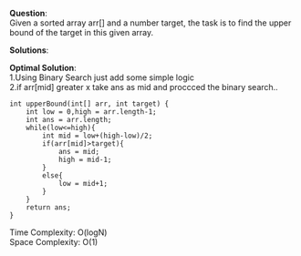 **Question**:  
Given a sorted array arr[] and a number target, the task is to find the upper bound of the target in this given array.  

**Solutions**:   


**Optimal Solution**:  
1.Using Binary Search just add some simple logic  
2.if arr[mid] greater x take ans as mid and proccced the binary search..

    int upperBound(int[] arr, int target) {
        int low = 0,high = arr.length-1;
        int ans = arr.length;
        while(low<=high){
            int mid = low+(high-low)/2;
            if(arr[mid]>target){
                ans = mid;
                high = mid-1;
            }
            else{
                low = mid+1;
            }
        }
        return ans;
    }

Time Complexity: O(logN)  
Space Complexity: O(1) 